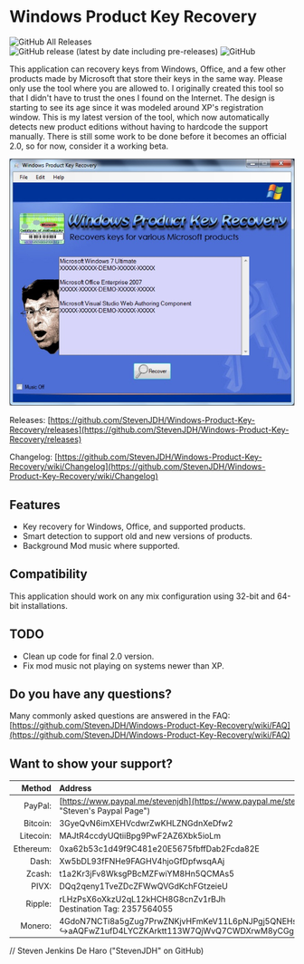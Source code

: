 # Windows Product Key Recovery

![GitHub All Releases](https://img.shields.io/github/downloads/StevenJDH/Windows-Product-Key-Recovery/total)
![GitHub release (latest by date including pre-releases)](https://img.shields.io/github/v/release/StevenJDH/Windows-Product-Key-Recovery?include_prereleases)
![GitHub](https://img.shields.io/github/license/StevenJDH/Windows-Product-Key-Recovery)

This application can recovery keys from Windows, Office, and a few other products made by Microsoft that store their keys in the same way. Please only use the tool where you are allowed to. I originally created this tool so that I didn't have to trust the ones I found on the Internet. The design is starting to see its age since it was modeled around XP's registration window. This is my latest version of the tool, which now automatically detects new product editions without having to hardcode the support manually. There is still some work to be done before it becomes an official 2.0, so for now, consider it a working beta.

![Program Screenshot](WPKR-SS.jpg "Screenshot")

Releases: [https://github.com/StevenJDH/Windows-Product-Key-Recovery/releases](https://github.com/StevenJDH/Windows-Product-Key-Recovery/releases)

Changelog: [https://github.com/StevenJDH/Windows-Product-Key-Recovery/wiki/Changelog](https://github.com/StevenJDH/Windows-Product-Key-Recovery/wiki/Changelog)

## Features
* Key recovery for Windows, Office, and supported products.
* Smart detection to support old and new versions of products.
* Background Mod music where supported.

## Compatibility
This application should work on any mix configuration using 32-bit and 64-bit installations.

## TODO
* Clean up code for final 2.0 version.
* Fix mod music not playing on systems newer than XP.

## Do you have any questions?
Many commonly asked questions are answered in the FAQ:
[https://github.com/StevenJDH/Windows-Product-Key-Recovery/wiki/FAQ](https://github.com/StevenJDH/Windows-Product-Key-Recovery/wiki/FAQ)

## Want to show your support?

|Method       | Address                                                                                                    |
|------------:|:-----------------------------------------------------------------------------------------------------------|
|PayPal:      | [https://www.paypal.me/stevenjdh](https://www.paypal.me/stevenjdh "Steven's Paypal Page")                  |
|Bitcoin:     | 3GyeQvN6imXEHVcdwrZwKHLZNGdnXeDfw2                                                                         |
|Litecoin:    | MAJtR4ccdyUQtiiBpg9PwF2AZ6Xbk5ioLm                                                                         |
|Ethereum:    | 0xa62b53c1d49f9C481e20E5675fbffDab2Fcda82E                                                                 |
|Dash:        | Xw5bDL93fFNHe9FAGHV4hjoGfDpfwsqAAj                                                                         |
|Zcash:       | t1a2Kr3jFv8WksgPBcMZFwiYM8Hn5QCMAs5                                                                        |
|PIVX:        | DQq2qeny1TveZDcZFWwQVGdKchFGtzeieU                                                                         |
|Ripple:      | rLHzPsX6oXkzU2qL12kHCH8G8cnZv1rBJh<br />Destination Tag: 2357564055                                        |
|Monero:      | 4GdoN7NCTi8a5gZug7PrwZNKjvHFmKeV11L6pNJPgj5QNEHsN6eeX3D<br />&#8618;aAQFwZ1ufD4LYCZKArktt113W7QjWvQ7CWDXrwM8yCGgEdhV3Wt|


// Steven Jenkins De Haro ("StevenJDH" on GitHub)
